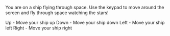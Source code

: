 You are on a ship flying through space. Use the keypad to move around the screen and fly through space watching the stars!

Up - Move your ship up
Down - Move your ship down
Left - Move your ship left
Right - Move your ship right
